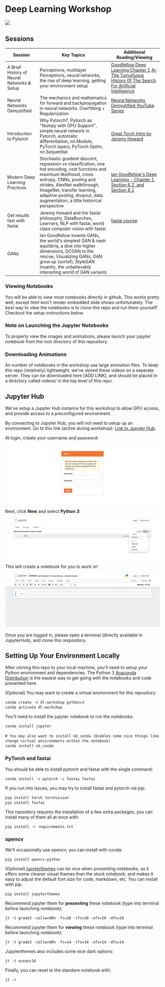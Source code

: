 # Deep Learning Workshop

![](graphics/workshop_lander.gif)


## Sessions

| Session | Key Topics | Additional Reading/Viewing | 
| -------  | --------------------------- | -------------------------- | 
| A Brief History of Neural Networks & Setup| Perceptrons, multilayer Perceptrons, neural networks, the rise of deep learning, getting your environment setup | [Goodfellow Deep Learning Chapter 1](https://www.deeplearningbook.org/contents/intro.html) [Ai: The Tumultuous History Of The Search For Artificial Intelligence](https://www.amazon.com/Ai-Tumultuous-History-Artificial-Intelligence/dp/0465029973/ref=sr_1_2?keywords=history+of+ai&qid=1566813741&s=books&sr=1-2) |
| Neural Networks Demystified|  The mechanics and mathematics for forward and backpropagation in neural networks. Overfitting + Regularization|  [Neural Networks Demystified YouTube Series](https://www.youtube.com/watch?v=bxe2T-V8XRs)|
| Introduction to Pytorch | Why Pytorch?, Pytorch as "Numpy with GPU Support", simple neural network in Pytorch, automatic differentiation, nn.Module, PyTorch layers, PyTorch Optim, nn.Sequential | [Great Torch Intro by Jeremy Howard](https://pytorch.org/tutorials/beginner/nn_tutorial.html) |
| Modern Deep Learning Practices|  Stochastic gradient descent, regression vs classification, one hot encoding, cost functions and maximum likelihood, cross entropy, CNNs, pooling and strides, AlexNet walkthrough, ImageNet, transfer learning, adaptive pooling, dropout, data augmentation, a little historical perspective | [Ian Goodfellow's Deep Learning - Chapter 1, Section 6.2, and Section 8.1](https://www.deeplearningbook.org/) |
| Get results fast with fastai | Jeremy Howard and the fastai philosophy, DataBunches, Learners, NLP with fastai, world class computer vision with fastai | [fastai course](https://github.com/fastai/course-v3)|
|  GANs | Ian Goodfellow invents GANs, the world's simplest GAN & nash equilibria, a dive into higher dimensions, DCGAN to the rescue, Visualizing GANs, GAN grow up (sortof), StyleGAN insanity, the unbelievably interesting world of GAN variants | |



### Viewing Notebooks
You will be able to view most notebooks directly in github. This works pretty well, except html won't render embedded slide shows unfortunately. The best way to view the notebooks is to clone this repo and run them yourself! Checkout the setup instructions below.

### Note on Launching the Jupyter Notebooks
To properly view the images and animations, please launch your jupyter notebook from the root directory of this repository. 

### Downloading Animations
An number of notebooks in the workshop use large animation files. To keep this repo (relaitvely) lightweight, we've stored these videos on a seperate server. They can be downloaded here [ADD LINK], and should be placed in a directory called videos/ in the top level of this repo. 


## Jupyter Hub
We've setup a Jupyter Hub instance for this workshop to allow GPU access, and provide access to a preconfigured environment. 

By connecting to Jupyter Hub, you will not need to setup up an environment. Go to this link (active during workshop): [Link to Jupyter Hub]().

At login, create your username and password:

![](graphics/jupyterhub_1.png)

Next, click **New** and select **Python 3**:

![](graphics/jupyterhub_2.png)

This will create a notebook for you to work in! 

![](graphics/jupyterhub_3.png)

Once you are logged in, please open a terminal (directly available in JupyterHub), and clone this respository. 


## Setting Up Your Environment Locally 

After cloning this repo to your local machine, you'll need to setup your Python environment and dependencies. The Python 3 [Anaconda Distribution](https://www.anaconda.com/download) is the easiest way to get going with the notebooks and code presented here. 

(Optional) You may want to create a virtual environment for this repository: 

~~~
conda create -n dl-workshop python=3
conda activate dl-workshop
~~~

You'll need to install the jupyter notebook to run the notebooks:

~~~
conda install jupyter

# You may also want to install nb_conda (Enables some nice things like change virtual environments within the notebook)
conda install nb_conda
~~~

### PyTorch and fastai
You should be able to install pytorch and fastai with the single command: 
```
conda install -c pytorch -c fastai fastai
```

If you run into issues, you may try to install fastai and pytorch via pip:
```
pip install torch torchvision
pip install fastai
```

This repository requires the installation of a few extra packages, you can install many of them all at once with:
~~~
pip install -r requirements.txt
~~~


### opencv
We'll occasionally use opencv, you can install with conda:
~~~
pip install opencv-python
~~~


(Optional) [jupyterthemes](https://github.com/dunovank/jupyter-themes) can be nice when presenting notebooks, as it offers some cleaner visual themes than the stock notebook, and makes it easy to adjust the default font size for code, markdown, etc. You can install with pip: 

~~~
pip install jupyterthemes
~~~

Recommend jupyter them for **presenting** these notebook (type into terminal before launching notebook):
~~~
jt -t grade3 -cellw=90% -fs=20 -tfs=20 -ofs=20 -dfs=20
~~~

Recommend jupyter them for **viewing** these notebook (type into terminal before launching notebook):
~~~
jt -t grade3 -cellw=90% -fs=14 -tfs=14 -ofs=14 -dfs=14
~~~

Jupyterthemes also includes some nice dark options: 
~~~
jt -t oceans16
~~~

Finally, you can reset to the standare notebook with: 
~~~
jt -r
~~~

